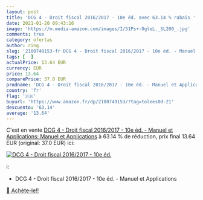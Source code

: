 ```yaml
---
layout: post
title: 'DCG 4 - Droit fiscal 2016/2017 - 10e éd. avec 63.14 % rabais '
date: 2021-01-20 09:43:16
image: 'https://m.media-amazon.com/images/I/51Ps+-OgleL._SL200_.jpg'
comments: true
category: ofertas
author: ring
slug: '2100749153-fr DCG 4 - Droit fiscal 2016/2017 - 10e éd. - Manuel et...'
tags: [  ]
actualPrice: 13.64 EUR
currency: EUR
price: 13.64
comparePrice: 37.0 EUR
prodname: 'DCG 4 - Droit fiscal 2016/2017 - 10e éd. - Manuel et Applications: Manuel et Applications'
country: 'fr'
flag: '🇫🇷'
buyurl: 'https://www.amazon.fr/dp/2100749153/?tag=tolees0d-21'
descuento: '63.14'
average: '13.64'
---
```


C'est en vente [DCG 4 - Droit fiscal 2016/2017 - 10e éd. - Manuel et Applications: Manuel et Applications](https://www.amazon.fr/dp/2100749153/?tag=tolees0d-21)  à  63.14 % de réduction, prix final  13.64 EUR (original: 37.0 EUR) ici:

[![DCG 4 - Droit fiscal 2016/2017 - 10e éd.](https://m.media-amazon.com/images/I/51Ps+-OgleL._SL200_.jpg)](https://www.amazon.fr/dp/2100749153/?tag=tolees0d-21)

ℹ️:

- DCG 4 - Droit fiscal 2016/2017 - 10e éd. - Manuel et Applications

[🛒 Achète-le!!](https://www.amazon.fr/dp/2100749153/?tag=tolees0d-21)
